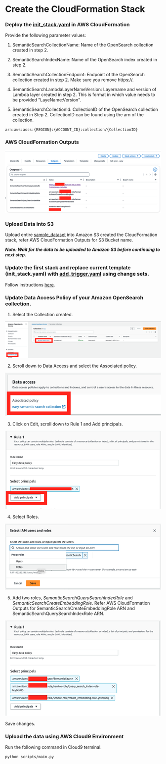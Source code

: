 # Create the CloudFormation Stack

### Deploy the [init_stack.yaml](/cfn_stack/init_stack.yaml) in AWS CloudFormation

Provide the following parameter values: 

1. SemanticSearchCollectionName: Name of the OpenSearch collection created in step 2.

2. SemanticSearchIndexName: Name of the OpenSearch index created in step 2.

3. SemanticSearchCollectionEndpoint: Endpoint of the OpenSearch collection created in step 2. Make sure you remove https://. 

4. SemanticSearchLambdaLayerNameVersion: Layername and version of Lambda layer created in step 2. This is format in which value needs to be provided "LayeName:Version". 
  
5. SemanticSearchCollectionId: CollectionID of the OpenSearch collection created in Step 2. CollectionID can be found using the arn of the collection.

```
arn:aws:aoss:{REGION}:{ACCOUNT_ID}:collection/{CollectionID}
```

### AWS CloudFormation Outputs

![CloudFormation Outputs](/cfn_stack/images/1.png)

### Upload Data into S3

Upload entire [sample_dataset](/sample_dataset/) into Amazon S3 created the CloudFormation stack, refer AWS CloudFormation Outputs for S3 Bucket name.

***Note: Wait for the data to be uploaded to Amazon S3 before continuing to next step.***

### Update the first stack and replace current template (init_stack.yaml) with [add_trigger.yaml](/cfn_stack/add_trigger.yaml) using change sets. 

Follow instructions [here](https://docs.aws.amazon.com/AWSCloudFormation/latest/UserGuide/using-cfn-updating-stacks-changesets.html). 

### Update Data Access Policy of your Amazon OpenSearch collection.

1. Select the Collection created.

![Update Data Access Policy Step 1](/cfn_stack/images/2.png)

2. Scroll down to Data Access and select the Associated policy.

![Update Data Access Policy Step 2](/cfn_stack/images/3.png)

3. Click on Edit, scroll down to Rule 1 and Add principals.

![Update Data Access Policy Step 3](/cfn_stack/images/4.png)

4. Select Roles.

![Update Data Access Policy Step 4](/cfn_stack/images/5.png)

5. Add two roles, *SemanticSearchQuerySearchIndexRole* and *SemanticSearchCreateEmbeddingRole*. Refer AWS CloudFormation Outputs for SemanticSearchCreateEmbeddingRole ARN and SemanticSearchQuerySearchIndexRole ARN.

![Update Data Access Policy Step 5](/cfn_stack/images/6.png)

Save changes.

### Upload the data using AWS Cloud9 Environment

Run the following command in Cloud9 terminal.

```
python scripts/main.py
```